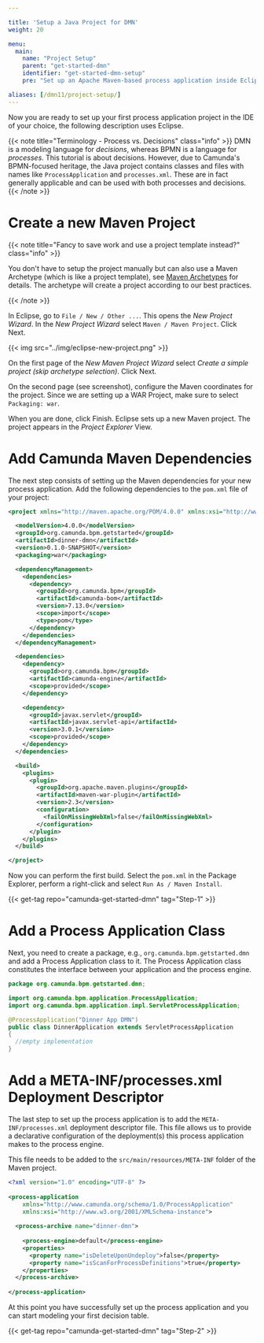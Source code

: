 ```yaml
---

title: 'Setup a Java Project for DMN'
weight: 20

menu:
  main:
    name: "Project Setup"
    parent: "get-started-dmn"
    identifier: "get-started-dmn-setup"
    pre: "Set up an Apache Maven-based process application inside Eclipse."

aliases: [/dmn11/project-setup/]
---
```


Now you are ready to set up your first process application project in the IDE of your choice, the following description uses Eclipse.

{{< note title="Terminology - Process vs. Decisions" class="info" >}}
DMN is a modeling language for *decisions*, whereas BPMN is a language for *processes*. This tutorial is about decisions. However, due to Camunda's BPMN-focused heritage, the Java project contains classes and files with names like `ProcessApplication` and `processes.xml`. These are in fact generally applicable and can be used with both processes and decisions.
{{< /note >}}

# Create a new Maven Project

{{< note title="Fancy to save work and use a project template instead?" class="info" >}}

You don't have to setup the project manually but can also use a Maven Archetype (which is like a project template), see [Maven Archetypes](/manual/latest/user-guide/process-applications/maven-archetypes/) for details. The archetype will create a project according to our best practices.

{{< /note >}}

In Eclipse, go to `File / New / Other ...`. This opens the *New Project Wizard*. In the *New Project Wizard* select `Maven / Maven Project`. Click Next.

{{< img src="../img/eclipse-new-project.png" >}}

On the first page of the *New Maven Project Wizard* select *Create a simple project (skip archetype selection)*. Click Next.

On the second page (see screenshot), configure the Maven coordinates for the project. Since we are setting up a WAR Project, make sure to select `Packaging: war`.

When you are done, click Finish. Eclipse sets up a new Maven project. The project appears in the *Project Explorer* View.

# Add Camunda Maven Dependencies

The next step consists of setting up the Maven dependencies for your new process application. Add the following dependencies to the `pom.xml` file of your project:

```xml
<project xmlns="http://maven.apache.org/POM/4.0.0" xmlns:xsi="http://www.w3.org/2001/XMLSchema-instance" xsi:schemaLocation="http://maven.apache.org/POM/4.0.0 http://maven.apache.org/xsd/maven-4.0.0.xsd">

  <modelVersion>4.0.0</modelVersion>
  <groupId>org.camunda.bpm.getstarted</groupId>
  <artifactId>dinner-dmn</artifactId>
  <version>0.1.0-SNAPSHOT</version>
  <packaging>war</packaging>

  <dependencyManagement>
    <dependencies>
      <dependency>
        <groupId>org.camunda.bpm</groupId>
        <artifactId>camunda-bom</artifactId>
        <version>7.13.0</version>
        <scope>import</scope>
        <type>pom</type>
      </dependency>
    </dependencies>
  </dependencyManagement>

  <dependencies>
    <dependency>
      <groupId>org.camunda.bpm</groupId>
      <artifactId>camunda-engine</artifactId>
      <scope>provided</scope>
    </dependency>

    <dependency>
      <groupId>javax.servlet</groupId>
      <artifactId>javax.servlet-api</artifactId>
      <version>3.0.1</version>
      <scope>provided</scope>
    </dependency>
  </dependencies>

  <build>
    <plugins>
      <plugin>
        <groupId>org.apache.maven.plugins</groupId>
        <artifactId>maven-war-plugin</artifactId>
        <version>2.3</version>
        <configuration>
          <failOnMissingWebXml>false</failOnMissingWebXml>
        </configuration>
      </plugin>
    </plugins>
  </build>

</project>
```

Now you can perform the first build. Select the `pom.xml` in the Package Explorer, perform a right-click and select `Run As / Maven Install`.

{{< get-tag repo="camunda-get-started-dmn" tag="Step-1" >}}

# Add a Process Application Class

Next, you need to create a package, e.g., `org.camunda.bpm.getstarted.dmn` and add a Process Application class to it. The Process Application class constitutes the interface between your application and the process engine.

```java
package org.camunda.bpm.getstarted.dmn;

import org.camunda.bpm.application.ProcessApplication;
import org.camunda.bpm.application.impl.ServletProcessApplication;

@ProcessApplication("Dinner App DMN")
public class DinnerApplication extends ServletProcessApplication
{
  //empty implementation
}
```


# Add a META-INF/processes.xml Deployment Descriptor

The last step to set up the process application is to add the `META-INF/processes.xml` deployment descriptor file. This file allows us to provide a declarative configuration of the deployment(s) this process application makes to the process engine.

This file needs to be added to the `src/main/resources/META-INF` folder of the Maven project.

```xml
<?xml version="1.0" encoding="UTF-8" ?>
     
<process-application
    xmlns="http://www.camunda.org/schema/1.0/ProcessApplication"
    xmlns:xsi="http://www.w3.org/2001/XMLSchema-instance">
     
  <process-archive name="dinner-dmn">
  
    <process-engine>default</process-engine>
    <properties>
      <property name="isDeleteUponUndeploy">false</property>
      <property name="isScanForProcessDefinitions">true</property>
    </properties>
  </process-archive>
 
</process-application>  
```

At this point you have successfully set up the process application and you can start modeling your first decision table.

{{< get-tag repo="camunda-get-started-dmn" tag="Step-2" >}}
